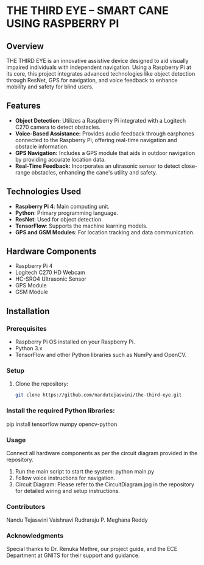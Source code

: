 # THE THIRD EYE – SMART CANE USING RASPBERRY PI

## Overview
THE THIRD EYE is an innovative assistive device designed to aid visually impaired individuals with independent navigation. Using a Raspberry Pi at its core, this project integrates advanced technologies like object detection through ResNet, GPS for navigation, and voice feedback to enhance mobility and safety for blind users.

## Features
- **Object Detection:** Utilizes a Raspberry Pi integrated with a Logitech C270 camera to detect obstacles.
- **Voice-Based Assistance:** Provides audio feedback through earphones connected to the Raspberry Pi, offering real-time navigation and obstacle information.
- **GPS Navigation:** Includes a GPS module that aids in outdoor navigation by providing accurate location data.
- **Real-Time Feedback:** Incorporates an ultrasonic sensor to detect close-range obstacles, enhancing the cane's utility and safety.

## Technologies Used
- **Raspberry Pi 4**: Main computing unit.
- **Python**: Primary programming language.
- **ResNet**: Used for object detection.
- **TensorFlow**: Supports the machine learning models.
- **GPS and GSM Modules**: For location tracking and data communication.

## Hardware Components
- Raspberry Pi 4
- Logitech C270 HD Webcam
- HC-SRO4 Ultrasonic Sensor
- GPS Module
- GSM Module

## Installation
### Prerequisites
- Raspberry Pi OS installed on your Raspberry Pi.
- Python 3.x
- TensorFlow and other Python libraries such as NumPy and OpenCV.

### Setup
1. Clone the repository:
   ```bash
   git clone https://github.com/nandutejaswini/the-third-eye.git

### Install the required Python libraries:

pip install tensorflow numpy opencv-python
### Usage
Connect all hardware components as per the circuit diagram provided in the repository.
1. Run the main script to start the system:
      python main.py
2. Follow voice instructions for navigation.
3. Circuit Diagram: Please refer to the CircuitDiagram.jpg in the repository for detailed wiring and setup instructions.

### Contributors
Nandu Tejaswini
Vaishnavi Rudraraju
P. Meghana Reddy
### Acknowledgments
Special thanks to Dr. Renuka Methre, our project guide, and the ECE Department at GNITS for their support and guidance.


